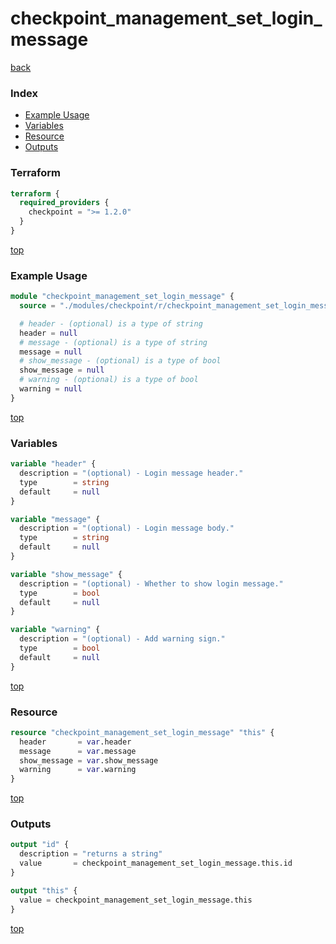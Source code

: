 # checkpoint_management_set_login_message

[back](../checkpoint.md)

### Index

- [Example Usage](#example-usage)
- [Variables](#variables)
- [Resource](#resource)
- [Outputs](#outputs)

### Terraform

```terraform
terraform {
  required_providers {
    checkpoint = ">= 1.2.0"
  }
}
```

[top](#index)

### Example Usage

```terraform
module "checkpoint_management_set_login_message" {
  source = "./modules/checkpoint/r/checkpoint_management_set_login_message"

  # header - (optional) is a type of string
  header = null
  # message - (optional) is a type of string
  message = null
  # show_message - (optional) is a type of bool
  show_message = null
  # warning - (optional) is a type of bool
  warning = null
}
```

[top](#index)

### Variables

```terraform
variable "header" {
  description = "(optional) - Login message header."
  type        = string
  default     = null
}

variable "message" {
  description = "(optional) - Login message body."
  type        = string
  default     = null
}

variable "show_message" {
  description = "(optional) - Whether to show login message."
  type        = bool
  default     = null
}

variable "warning" {
  description = "(optional) - Add warning sign."
  type        = bool
  default     = null
}
```

[top](#index)

### Resource

```terraform
resource "checkpoint_management_set_login_message" "this" {
  header       = var.header
  message      = var.message
  show_message = var.show_message
  warning      = var.warning
}
```

[top](#index)

### Outputs

```terraform
output "id" {
  description = "returns a string"
  value       = checkpoint_management_set_login_message.this.id
}

output "this" {
  value = checkpoint_management_set_login_message.this
}
```

[top](#index)